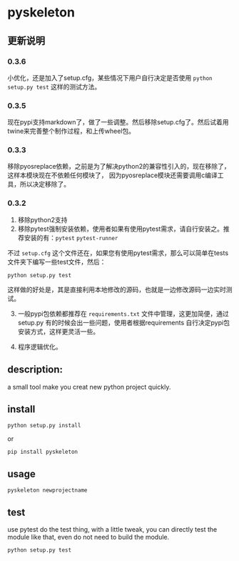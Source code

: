 # pyskeleton

## 更新说明

### 0.3.6

小优化，还是加入了setup.cfg，某些情况下用户自行决定是否使用 `python setup.py test` 这样的测试方法。

### 0.3.5
现在pypi支持markdown了，做了一些调整。然后移除setup.cfg了。然后试着用twine来完善整个制作过程，和上传wheel包。

### 0.3.3
移除pyosreplace依赖，之前是为了解决python2的兼容性引入的，现在移除了，这样本模块现在不依赖任何模块了，
因为pyosreplace模块还需要调用c编译工具，所以决定移除了。

### 0.3.2
1. 移除python2支持
2. 移除pytest强制安装依赖，使用者如果有使用pytest需求，请自行安装之。推荐安装的有：`pytest` `pytest-runner`

不过  `setup.cfg` 这个文件还在，如果您有使用pytest需求，那么可以简单在tests文件夹下编写一些test文件，然后：
```
python setup.py test
```
这样做的好处是，其是直接利用本地修改的源码，也就是一边修改源码一边实时测试。

3. 一般pypi包依赖都推荐在 `requirements.txt` 文件中管理，这更加简便，通过setup.py 有的时候会出一些问题，使用者根据requirements 自行决定pypi包安装方式，这样更灵活一些。

4. 程序逻辑优化。

## description:
a small tool make you creat new python project quickly.

## install

    python setup.py install

or

    pip install pyskeleton


## usage

    pyskeleton newprojectname



## test
use pytest do the test thing, with a little tweak, you can directly test the module like that, even do not need to build the module.

    python setup.py test


